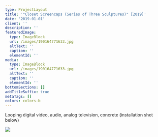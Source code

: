 ```yaml
---
type: ProjectLayout
title: '"Closet Screencaps (Series of Three Sculptures)" [2019]'
date: '2019-01-01'
client: ''
description: ''
featuredImage:
  type: ImageBlock
  url: /images/190164771633.jpg
  altText: ''
  caption: ''
  elementId: ''
media:
  type: ImageBlock
  url: /images/190164771633.jpg
  altText: ''
  caption: ''
  elementId: ''
bottomSections: []
addTitleSuffix: true
metaTags: []
colors: colors-b
---
```

Looping digital video, audio, analog television, concrete (installation shot below)

![](/images/190164736273_1.jpg)
